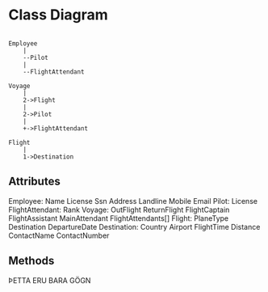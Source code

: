 # Class Diagram

```

Employee
    |
    --Pilot
    |
    --FlightAttendant

Voyage
    |
    2->Flight
    |
    2->Pilot
    |
    +->FlightAttendant

Flight
    |
    1->Destination

```

## Attributes
Employee: Name License Ssn Address Landline Mobile Email
Pilot: License
FlightAttendant: Rank
Voyage: OutFlight ReturnFlight FlightCaptain FlightAssistant MainAttendant FlightAttendants[]
Flight: PlaneType Destination DepartureDate 
Destination: Country Airport FlightTime Distance ContactName ContactNumber

## Methods
ÞETTA ERU BARA GÖGN
